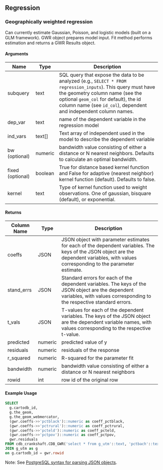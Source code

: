 ## Regression

### Geographically weighted regression

Can currently estimate Gaussian, Poisson, and logistic models (built on a GLM framework). GWR object prepares model input. Fit method performs estimation and returns a GWR Results object.

#### Arguments

| Name | Type | Description |
|------|------|-------------|
| subquery | text | SQL query that expose the data to be analyzed (e.g., `SELECT * FROM regression_inputs`). This query must have the geometry column name (see the optional `geom_col` for default), the id column name (see `id_col`), dependent and independent column names. |
| dep_var | text | name of the dependent variable in the regression model |
| ind_vars | text[] | Text array of independent used in the model to describe the dependent variable |
| bw (optional) | numeric | bandwidth value consisting of either a distance or N nearest neighbors. Defaults to calculate an optimal bandwidth. |
| fixed (optional) | boolean | True for distance based kernel function and False for adaptive (nearest neighbor) kernel function (default). Defaults to false. |
| kernel | text | Type of kernel function used to weight observations. One of gaussian, bisquare (default), or exponential. |


#### Returns

| Column Name | Type | Description |
|-------------|------|-------------|
| coeffs | JSON | JSON object with parameter estimates for each of the dependent variables. The keys of the JSON object are the dependent variables, with values corresponding to the parameter estimate. |
| stand_errs | JSON | Standard errors for each of the dependent variables. The keys of the JSON object are the dependent variables, with values corresponding to the respective standard errors. |
| t_vals | JSON | T-values for each of the dependent variables. The keys of the JSON object are the dependent variable names, with values corresponding to the respective t-value. |
| predicted | numeric | predicted value of y |
| residuals | numeric | residuals of the response |
| r_squared | numeric | R-squared for the parameter fit |
| bandwidth | numeric | bandwidth value consisting of either a distance or N nearest neighbors |
| rowid | int | row id of the original row |


#### Example Usage

```sql
SELECT
  g.cartodb_id,
  g.the_geom,
  g.the_geom_webmercator,
  (gwr.coeffs->>'pctblack')::numeric as coeff_pctblack,
  (gwr.coeffs->>'pctrural')::numeric as coeff_pctrural,
  (gwr.coeffs->>'pcteld')::numeric as coeff_pcteld,
  (gwr.coeffs->>'pctpov')::numeric as coeff_pctpov,
  gwr.residuals
FROM cdb_crankshaft.CDB_GWR('select * from g_utm'::text, 'pctbach'::text, Array['pctblack', 'pctrural', 'pcteld', 'pctpov']) As gwr
JOIN g_utm as g
on g.cartodb_id = gwr.rowid
```

Note: See [PostgreSQL syntax for parsing JSON objects](https://www.postgresql.org/docs/9.5/static/functions-json.html).
